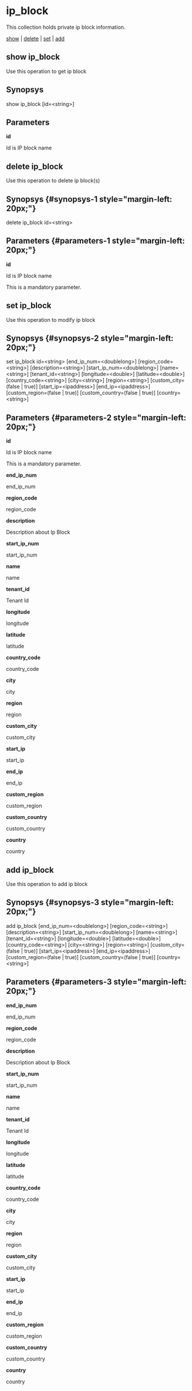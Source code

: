 # ip\_block

This collection holds private ip block information.

[show](#show%20ip_block) | [delete](#delete%20ip_block) | [set](#set%20ip_block) | [add](#add%20ip_block)

## show ip\_block

Use this operation to get ip block

## Synopsys 

show ip\_block \[id=&lt;string&gt;\]

## Parameters 

**id**

Id is IP block name

## delete ip\_block

Use this operation to delete ip block(s)

## Synopsys {#synopsys-1 style="margin-left: 20px;"}

delete ip\_block id=&lt;string&gt;

## Parameters {#parameters-1 style="margin-left: 20px;"}

**id**

Id is IP block name

This is a mandatory parameter.

## set ip\_block

Use this operation to modify ip block

## Synopsys {#synopsys-2 style="margin-left: 20px;"}

set ip\_block id=&lt;string&gt; \[end\_ip\_num=&lt;doublelong&gt;\] \[region\_code=&lt;string&gt;\] \[description=&lt;string&gt;\] \[start\_ip\_num=&lt;doublelong&gt;\] \[name=&lt;string&gt;\] \[tenant\_id=&lt;string&gt;\] \[longitude=&lt;double&gt;\] \[latitude=&lt;double&gt;\] \[country\_code=&lt;string&gt;\] \[city=&lt;string&gt;\] \[region=&lt;string&gt;\] \[custom\_city=(false | true)\] \[start\_ip=&lt;ipaddress&gt;\] \[end\_ip=&lt;ipaddress&gt;\] \[custom\_region=(false | true)\] \[custom\_country=(false | true)\] \[country=&lt;string&gt;\]

## Parameters {#parameters-2 style="margin-left: 20px;"}

**id**

Id is IP block name

This is a mandatory parameter.

**end\_ip\_num**

end\_ip\_num

**region\_code**

region\_code

**description**

Description about Ip Block

**start\_ip\_num**

start\_ip\_num

**name**

name

**tenant\_id**

Tenant Id

**longitude**

longitude

**latitude**

latitude

**country\_code**

country\_code

**city**

city

**region**

region

**custom\_city**

custom\_city

**start\_ip**

start\_ip

**end\_ip**

end\_ip

**custom\_region**

custom\_region

**custom\_country**

custom\_country

**country**

country

## add ip\_block

Use this operation to add ip block

## Synopsys {#synopsys-3 style="margin-left: 20px;"}

add ip\_block \[end\_ip\_num=&lt;doublelong&gt;\] \[region\_code=&lt;string&gt;\] \[description=&lt;string&gt;\] \[start\_ip\_num=&lt;doublelong&gt;\] \[name=&lt;string&gt;\] \[tenant\_id=&lt;string&gt;\] \[longitude=&lt;double&gt;\] \[latitude=&lt;double&gt;\] \[country\_code=&lt;string&gt;\] \[city=&lt;string&gt;\] \[region=&lt;string&gt;\] \[custom\_city=(false | true)\] \[start\_ip=&lt;ipaddress&gt;\] \[end\_ip=&lt;ipaddress&gt;\] \[custom\_region=(false | true)\] \[custom\_country=(false | true)\] \[country=&lt;string&gt;\]

## Parameters {#parameters-3 style="margin-left: 20px;"}

**end\_ip\_num**

end\_ip\_num

**region\_code**

region\_code

**description**

Description about Ip Block

**start\_ip\_num**

start\_ip\_num

**name**

name

**tenant\_id**

Tenant Id

**longitude**

longitude

**latitude**

latitude

**country\_code**

country\_code

**city**

city

**region**

region

**custom\_city**

custom\_city

**start\_ip**

start\_ip

**end\_ip**

end\_ip

**custom\_region**

custom\_region

**custom\_country**

custom\_country

**country**

country
